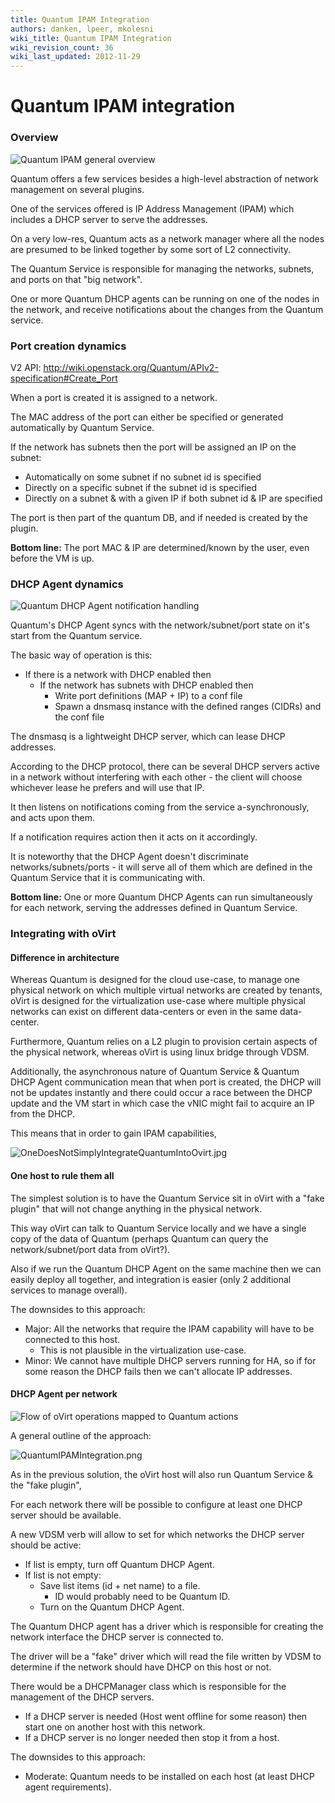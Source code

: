 ```yaml
---
title: Quantum IPAM Integration
authors: danken, lpeer, mkolesni
wiki_title: Quantum IPAM Integration
wiki_revision_count: 36
wiki_last_updated: 2012-11-29
---
```


# Quantum IPAM integration

### Overview

![Quantum IPAM general overview](QuantumDHCPOverview.png "Quantum IPAM general overview")

Quantum offers a few services besides a high-level abstraction of network management on several plugins.

One of the services offered is IP Address Management (IPAM) which includes a DHCP server to serve the addresses.

On a very low-res, Quantum acts as a network manager where all the nodes are presumed to be linked together by some sort of L2 connectivity.

The Quantum Service is responsible for managing the networks, subnets, and ports on that "big network".

One or more Quantum DHCP agents can be running on one of the nodes in the network, and receive notifications about the changes from the Quantum service.

### Port creation dynamics

V2 API: <http://wiki.openstack.org/Quantum/APIv2-specification#Create_Port>

When a port is created it is assigned to a network.

The MAC address of the port can either be specified or generated automatically by Quantum Service.

If the network has subnets then the port will be assigned an IP on the subnet:

*   Automatically on some subnet if no subnet id is specified
*   Directly on a specific subnet if the subnet id is specified
*   Directly on a subnet & with a given IP if both subnet id & IP are specified

The port is then part of the quantum DB, and if needed is created by the plugin.

**Bottom line:** The port MAC & IP are determined/known by the user, even before the VM is up.

### DHCP Agent dynamics

![Quantum DHCP Agent notification handling](QuantumDHCPNotifications.png "Quantum DHCP Agent notification handling")

Quantum's DHCP Agent syncs with the network/subnet/port state on it's start from the Quantum service.

The basic way of operation is this:

*   If there is a network with DHCP enabled then
    -   If the network has subnets with DHCP enabled then
        -   Write port definitions (MAP + IP) to a conf file
        -   Spawn a dnsmasq instance with the defined ranges (CIDRs) and the conf file

The dnsmasq is a lightweight DHCP server, which can lease DHCP addresses.

According to the DHCP protocol, there can be several DHCP servers active in a network without interfering with each other - the client will choose whichever lease he prefers and will use that IP.

It then listens on notifications coming from the service a-synchronously, and acts upon them.

If a notification requires action then it acts on it accordingly.

It is noteworthy that the DHCP Agent doesn't discriminate networks/subnets/ports - it will serve all of them which are defined in the Quantum Service that it is communicating with.

**Bottom line:** One or more Quantum DHCP Agents can run simultaneously for each network, serving the addresses defined in Quantum Service.

### Integrating with oVirt

#### Difference in architecture

Whereas Quantum is designed for the cloud use-case, to manage one physical network on which multiple virtual networks are created by tenants, oVirt is designed for the virtualization use-case where multiple physical networks can exist on different data-centers or even in the same data-center.

Furthermore, Quantum relies on a L2 plugin to provision certain aspects of the physical network, whereas oVirt is using linux bridge through VDSM.

Additionally, the asynchronous nature of Quantum Service & Quantum DHCP Agent communication mean that when port is created, the DHCP will not be updates instantly and there could occur a race between the DHCP update and the VM start in which case the vNIC might fail to acquire an IP from the DHCP.

This means that in order to gain IPAM capabilities,

![](OneDoesNotSimplyIntegrateQuantumIntoOvirt.jpg "OneDoesNotSimplyIntegrateQuantumIntoOvirt.jpg")

#### One host to rule them all

The simplest solution is to have the Quantum Service sit in oVirt with a "fake plugin" that will not change anything in the physical network.

This way oVirt can talk to Quantum Service locally and we have a single copy of the data of Quantum (perhaps Quantum can query the network/subnet/port data from oVirt?).

Also if we run the Quantum DHCP Agent on the same machine then we can easily deploy all together, and integration is easier (only 2 additional services to manage overall).

The downsides to this approach:

*   Major: All the networks that require the IPAM capability will have to be connected to this host.
    -   This is not plausible in the virtualization use-case.
*   Minor: We cannot have multiple DHCP servers running for HA, so if for some reason the DHCP fails then we can't allocate IP addresses.

#### DHCP Agent per network

![Flow of oVirt operations mapped to Quantum actions](OVirtQuantumFlow.png "Flow of oVirt operations mapped to Quantum actions")

A general outline of the approach:

![](QuantumIPAMIntegration.png "QuantumIPAMIntegration.png")

As in the previous solution, the oVirt host will also run Quantum Service & the "fake plugin",

For each network there will be possible to configure at least one DHCP server should be available.

A new VDSM verb will allow to set for which networks the DHCP server should be active:

*   If list is empty, turn off Quantum DHCP Agent.
*   If list is not empty:
    -   Save list items (id + net name) to a file.
        -   ID would probably need to be Quantum ID.
    -   Turn on the Quantum DHCP Agent.

The Quantum DHCP agent has a driver which is responsible for creating the network interface the DHCP server is connected to.

The driver will be a "fake" driver which will read the file written by VDSM to determine if the network should have DHCP on this host or not.

There would be a DHCPManager class which is responsible for the management of the DHCP servers.

*   If a DHCP server is needed (Host went offline for some reason) then start one on another host with this network.
*   If a DHCP server is no longer needed then stop it from a host.

The downsides to this approach:

*   Moderate: Quantum needs to be installed on each host (at least DHCP agent requirements).
